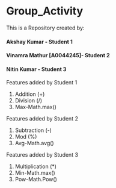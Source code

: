 # Group_Activity
This is a Repository created by:
#### Akshay Kumar - Student 1
#### Vinamra Mathur [A0044245]- Student 2
#### Nitin Kumar - Student 3

Features added by Student 1
1) Addition (+)
2) Division (/)
3) Max-Math.max()

Features added by Student 2
1) Subtraction (-)
2) Mod (%)
3) Avg-Math.avg()

Features added by Student 3
1) Multiplication (*)
2) Min-Math.max()
3) Pow-Math.Pow()

